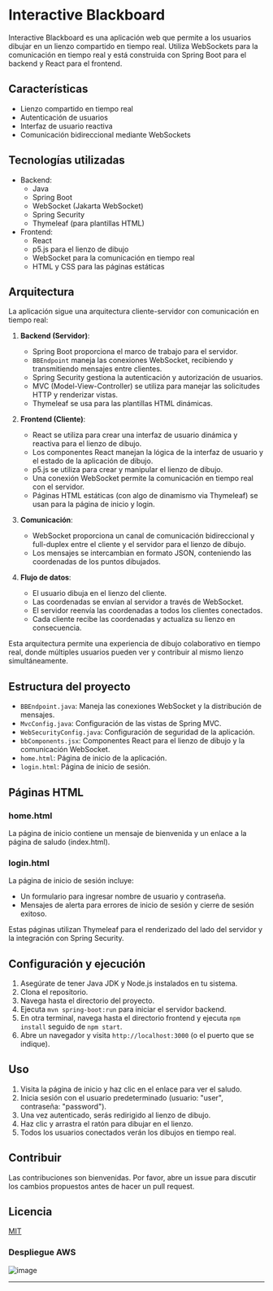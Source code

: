 # Interactive Blackboard

Interactive Blackboard es una aplicación web que permite a los usuarios dibujar en un lienzo compartido en tiempo real. Utiliza WebSockets para la comunicación en tiempo real y está construida con Spring Boot para el backend y React para el frontend.

## Características

- Lienzo compartido en tiempo real
- Autenticación de usuarios
- Interfaz de usuario reactiva
- Comunicación bidireccional mediante WebSockets

## Tecnologías utilizadas

- Backend:
  - Java
  - Spring Boot
  - WebSocket (Jakarta WebSocket)
  - Spring Security
  - Thymeleaf (para plantillas HTML)
- Frontend:
  - React
  - p5.js para el lienzo de dibujo
  - WebSocket para la comunicación en tiempo real
  - HTML y CSS para las páginas estáticas

## Arquitectura

La aplicación sigue una arquitectura cliente-servidor con comunicación en tiempo real:

1. **Backend (Servidor)**:
   - Spring Boot proporciona el marco de trabajo para el servidor.
   - `BBEndpoint` maneja las conexiones WebSocket, recibiendo y transmitiendo mensajes entre clientes.
   - Spring Security gestiona la autenticación y autorización de usuarios.
   - MVC (Model-View-Controller) se utiliza para manejar las solicitudes HTTP y renderizar vistas.
   - Thymeleaf se usa para las plantillas HTML dinámicas.

2. **Frontend (Cliente)**:
   - React se utiliza para crear una interfaz de usuario dinámica y reactiva para el lienzo de dibujo.
   - Los componentes React manejan la lógica de la interfaz de usuario y el estado de la aplicación de dibujo.
   - p5.js se utiliza para crear y manipular el lienzo de dibujo.
   - Una conexión WebSocket permite la comunicación en tiempo real con el servidor.
   - Páginas HTML estáticas (con algo de dinamismo via Thymeleaf) se usan para la página de inicio y login.

3. **Comunicación**:
   - WebSocket proporciona un canal de comunicación bidireccional y full-duplex entre el cliente y el servidor para el lienzo de dibujo.
   - Los mensajes se intercambian en formato JSON, conteniendo las coordenadas de los puntos dibujados.

4. **Flujo de datos**:
   - El usuario dibuja en el lienzo del cliente.
   - Las coordenadas se envían al servidor a través de WebSocket.
   - El servidor reenvía las coordenadas a todos los clientes conectados.
   - Cada cliente recibe las coordenadas y actualiza su lienzo en consecuencia.

Esta arquitectura permite una experiencia de dibujo colaborativo en tiempo real, donde múltiples usuarios pueden ver y contribuir al mismo lienzo simultáneamente.

## Estructura del proyecto

- `BBEndpoint.java`: Maneja las conexiones WebSocket y la distribución de mensajes.
- `MvcConfig.java`: Configuración de las vistas de Spring MVC.
- `WebSecurityConfig.java`: Configuración de seguridad de la aplicación.
- `bbComponents.jsx`: Componentes React para el lienzo de dibujo y la comunicación WebSocket.
- `home.html`: Página de inicio de la aplicación.
- `login.html`: Página de inicio de sesión.

## Páginas HTML

### home.html
La página de inicio contiene un mensaje de bienvenida y un enlace a la página de saludo (index.html).

### login.html
La página de inicio de sesión incluye:
- Un formulario para ingresar nombre de usuario y contraseña.
- Mensajes de alerta para errores de inicio de sesión y cierre de sesión exitoso.

Estas páginas utilizan Thymeleaf para el renderizado del lado del servidor y la integración con Spring Security.

## Configuración y ejecución

1. Asegúrate de tener Java JDK y Node.js instalados en tu sistema.
2. Clona el repositorio.
3. Navega hasta el directorio del proyecto.
4. Ejecuta `mvn spring-boot:run` para iniciar el servidor backend.
5. En otra terminal, navega hasta el directorio frontend y ejecuta `npm install` seguido de `npm start`.
6. Abre un navegador y visita `http://localhost:3000` (o el puerto que se indique).

## Uso

1. Visita la página de inicio y haz clic en el enlace para ver el saludo.
2. Inicia sesión con el usuario predeterminado (usuario: "user", contraseña: "password").
3. Una vez autenticado, serás redirigido al lienzo de dibujo.
4. Haz clic y arrastra el ratón para dibujar en el lienzo.
5. Todos los usuarios conectados verán los dibujos en tiempo real.

## Contribuir

Las contribuciones son bienvenidas. Por favor, abre un issue para discutir los cambios propuestos antes de hacer un pull request.

## Licencia

[MIT](https://choosealicense.com/licenses/mit/)

### Despliegue AWS

![image](https://github.com/Knight072/TableroInt2/assets/116401447/66577cba-68b8-4e03-a3a7-f89f16866639)

---
